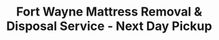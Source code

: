 ---
layout: location.njk
title: "Fort Wayne Mattress Removal & Disposal Service - Next Day Pickup"
description: "Professional mattress removal in Fort Wayne, IN. Serving Indiana's manufacturing center with next-day pickup and 100% recycling. Licensed service "
permalink: /mattress-removal/indiana/fort-wayne/
city: Fort Wayne
state: Indiana
stateAbbreviation: IN
stateSlug: indiana
tier: 2
coordinates:
  lat: 41.0793
  lng: -85.1394
pricing:
  startingPrice: 125
  single: 125
  queen: 155
  king: 180
  boxSpring: 30
neighborhoods:
  - name: "Downtown Fort Wayne"
    zipCodes: ["46802"]
  - name: "Waynedale"
    zipCodes: ["46809"]
  - name: "Georgetown"
    zipCodes: ["46806"]
  - name: "New Haven"
    zipCodes: ["46774"]
  - name: "Aboite Township"
    zipCodes: ["46804"]
  - name: "Leo-Cedarville"
    zipCodes: ["46765"]
  - name: "Southwest"
    zipCodes: ["46807"]
  - name: "Northeast"
    zipCodes: ["46805"]
  - name: "Northwest"
    zipCodes: ["46808"]
  - name: "Southeast"
    zipCodes: ["46803"]
  - name: "Huntertown"
    zipCodes: ["46748"]
  - name: "Woodburn"
    zipCodes: ["46797"]
  - name: "Grabill"
    zipCodes: ["46741"]
  - name: "Monroeville"
    zipCodes: ["46773"]
  - name: "Zanesville"
    zipCodes: ["46799"]
  - name: "Roanoke"
    zipCodes: ["46783"]
  - name: "Yoder"
    zipCodes: ["46798"]
  - name: "Hoagland"
    zipCodes: ["46745"]
  - name: "Churubusco"
    zipCodes: ["46723"]
  - name: "Auburn"
    zipCodes: ["46706"]
zipCodes: [46702, 46703, 46704, 46706, 46714, 46723, 46741, 46745, 46748, 46765, 46773, 46774, 46783, 46797, 46798, 46799, 46802, 46803, 46804, 46805, 46806, 46807, 46808, 46809, 46814, 46815, 46816, 46818, 46819, 46825, 46835, 46845, 46850]
recyclingPartners:
  - City of Fort Wayne 311 System
  - Allen County Environmental Management
  - Private Mattress Recycling Facilities
localRegulations: "Fort Wayne residents use the city's 311 system for bulk pickup with 2-day advance scheduling and plastic wrapping requirements for mattresses. Without Indiana's Bye Bye Mattress program, residents rely on city bulk service or private options. Our next-day service eliminates advance scheduling delays while providing 100% recycling that Fort Wayne's manufacturing and tech workforce values."
nearbyCities:
  - name: Indianapolis
    slug: indianapolis
    distance: 120
    isSuburb: false
  - name: Evansville
    slug: evansville
    distance: 180
    isSuburb: false
  - name: Gary
    slug: gary
    distance: 150
    isSuburb: false
reviews:
  count: 387
  featured:
    - text: "Working at Steel Dynamics means I need services that fit shift schedules. Called them Friday evening about our old mattresses and they picked up Saturday morning. No 311 system delays or plastic wrapping hassles."
      author: "Mike D."
      neighborhood: "Aboite Township"
    - text: "Tech worker here since Google announced their data center project. These guys understand busy professionals - scheduled online and they removed our king mattress the next day while we were at work. Left everything clean."
      author: "Sarah L."
      neighborhood: "Georgetown"
    - text: "Veteran family upgrading our home after assignment to Fort Wayne. City bulk pickup wanted two days advance notice but we needed immediate help. Professional team that respects military timelines and recycled everything properly."
      author: "Carlos M."
      neighborhood: "Northeast"
faqs:
  - question: "How quickly can you schedule pickup in Fort Wayne?"
    answer: "We offer next-day service throughout all Fort Wayne neighborhoods and Allen County communities, without the 2-day advance notice required by the city's 311 bulk pickup system."
  - question: "Do you serve all Allen County areas?"
    answer: "Yes, we serve Fort Wayne proper and surrounding communities including Aboite Township, Leo-Cedarville, Grabill, New Haven, and all Allen County residential areas."
  - question: "Can you coordinate with manufacturing shift schedules?"
    answer: "Absolutely. We understand Fort Wayne's industrial workforce and offer flexible scheduling including early morning, evening, and weekend options to work around shift schedules."
  - question: "What's included in your service pricing?"
    answer: "Complete removal from any room, loading, transport, and 100% recycling. No city-style advance scheduling requirements or plastic wrapping prep work."
  - question: "How do you handle recycling vs. city bulk pickup?"
    answer: "Unlike Fort Wayne's bulk pickup that requires plastic wrapping and goes to traditional disposal, we recycle 100% of mattresses - steel springs become new metal, foam becomes carpet padding, fabric becomes insulation."
  - question: "Do you work around Google and tech company schedules?"
    answer: "Yes, we offer flexible scheduling for Fort Wayne's growing tech workforce, including coordination with busy professional schedules and home office setups."
  - question: "Can you remove mattresses from apartments and condos?"
    answer: "Yes, our team handles downtown apartments, condo complexes, and multi-story residential buildings common in Fort Wayne's urban core, ensuring no property damage."
  - question: "How does your service compare to 311 bulk pickup?"
    answer: "We provide immediate next-day scheduling without advance notice requirements, no plastic wrapping prep, and complete mattress recycling - much more convenient than the city's 311 system."
pageContent:
  heroDescription: "Steel Dynamics employee moving to a new home? Google data center team member settling in Fort Wayne? Our next-day mattress removal with 100% recycling works around your shift schedule and environmental values."
  aboutService: "<p>Fort Wayne families deserve service that matches their community's work ethic. As Indiana's second-largest city with 273,203 residents, this manufacturing and emerging tech hub attracts hardworking professionals who value efficiency and environmental responsibility. Whether you're managing a family home in Aboite Township, transitioning in Georgetown, or upgrading in downtown's growing residential scene, we understand the pace of life in this All-America City.</p><p>From historic neighborhoods to modern developments, we provide next-day pickup with 100% mattress recycling. Our professional team navigates everything from manufacturing shift schedules to tech company timelines, ensuring your old mattress doesn't slow down your busy work life or compromise your environmental values.</p>"
  serviceAreasIntro: "We serve all Fort Wayne neighborhoods and Allen County communities, from downtown urban areas to suburban developments throughout northeastern Indiana."
  regulationsCompliance: "We eliminate Fort Wayne's 311 system advance scheduling requirements and provide immediate pickup when city bulk service doesn't fit your timeline."
  environmentalImpact: "<p>We recycle 100% of mattresses through certified facilities - supporting the environmental values of Fort Wayne's educated workforce and growing tech community. While city bulk pickup typically sends wrapped mattresses to landfills, we ensure every mattress becomes new products like carpet padding, steel products, and insulation materials.</p><p>Our service helps Fort Wayne families make responsible choices during home upgrades, moves, and the economic growth that defines this dynamic manufacturing and innovation center. No waiting for 311 bulk pickup slots, no plastic wrapping requirements - just professional service that matches the work ethic this community is known for and the environmental responsibility northeastern Indiana values.</p>"
  howItWorksScheduling: "We offer flexible scheduling with next-day availability throughout Fort Wayne, including coordination with manufacturing shifts and growing tech sector schedules."
  howItWorksService: "Our professional team coordinates with industrial work schedules, downtown apartment buildings, suburban developments, and the busy timelines that define Allen County life."
  howItWorksDisposal: "Every mattress goes to certified recycling facilities where 100% of materials are processed into new products - zero landfill impact, complete environmental responsibility that Fort Wayne's hardworking families expect."
  sidebarStats:
    mattressesRemoved: 1150
---